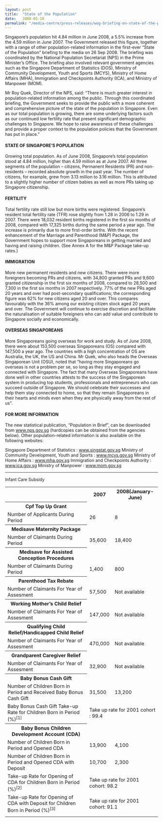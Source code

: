 ```yaml
---
layout: post
title:  "State of the Population"
date:   2008-05-10
permalink: "/media-centre/press-releases/wog-briefing-on-state-of-the-population-1"
---
```


Singapore’s population hit 4.84 million in June 2008, a 5.5% increase from the 4.59 million in June 2007. The Government released this figure, together with a range of other population-related information in the first-ever “State of the Population” briefing to the media on 26 Sep 2008. The briefing was coordinated by the National Population Secretariat (NPS) in the Prime Minister’s Office. The briefing also involved relevant government agencies such as the Singapore Department of Statistics (DOS), Ministry of Community Development, Youth and Sports (MCYS), Ministry of Home Affairs (MHA), Immigration and Checkpoints Authority (ICA), and Ministry of Manpower (MOM).

Mr Roy Quek, Director of the NPS, said: “There is much greater interest in population-related information among the public. Through this coordinated briefing, the Government seeks to provide the public with a more coherent and comprehensive picture of the state of the population in Singapore. Even as our total population is growing, there are some underlying factors such as our continued low fertility rate that present significant demographic challenges to Singapore. We hope to raise awareness of these challenges and provide a proper context to the population policies that the Government has put in place.”

#### **STATE OF SINGAPORE’S POPULATION**

Growing total population. As of June 2008, Singapore’s total population stood at 4.84 million, higher than 4.59 million as at June 2007. All three segments of the population – citizens, Permanent Residents (PR) and non-residents – recorded absolute growth in the past year. The number of citizens, for example, grew from 3.13 million to 3.16 million. This is attributed to a slightly higher number of citizen babies as well as more PRs taking up Singapore citizenship.

#### **FERTILITY**

Total fertility rate still low but more births were registered. Singapore’s resident total fertility rate (TFR) rose slightly from 1.28 in 2006 to 1.29 in 2007. There were 18,032 resident births registered in the first six months of 2008, compared with 17,325 births during the same period a year ago. The increase is primarily due to more first-order births. With the recent enhancement of the Marriage and Parenthood (M&P) Package, the Government hopes to support more Singaporeans in getting married and having and raising children. (See Annex A for the M&P Package take-up rates.)

#### **IMMIGRATION**

More new permanent residents and new citizens. There were more foreigners becoming PRs and citizens, with 34,800 granted PRs and 9,600 granted citizenship in the first six months of 2008, compared to 28,500 and 7,300 in the first six months in 2007 respectively. 77% of the new PRs aged 20 years and over had post-secondary qualifications; the corresponding figure was 62% for new citizens aged 20 and over. This compares favourably with the 36% among our existing citizen stock aged 20 years and over. The Government will continue to exercise discretion and facilitate the naturalisation of suitable foreigners who can add value and contribute to Singapore socially and economically.

#### **OVERSEAS SINGAPOREANS**

More Singaporeans going overseas for work and study. As of June 2008, there were about 153,500 overseas Singaporeans (OS) compared with 147,500 a year ago. The countries with a high concentration of OS are Australia, the UK, the US and China. Mr Quek, who also heads the Overseas Singaporean Unit (OSU), noted that “having more Singaporeans go overseas is not a problem per se, so long as they stay engaged and connected with Singapore. The fact that many Overseas Singaporeans have done well in other countries attests to the success of the Singaporean system in producing top students, professionals and entrepreneurs who can succeed outside of Singapore. We should celebrate their successes and help them stay connected to home, so that they remain Singaporeans in their hearts and minds even when they are physically away from the rest of us”.

#### **FOR MORE INFORMATION**

The new statistical publication, “Population in Brief”, can be downloaded from www.nps.gov.sg (hardcopies can be obtained from the agencies below). Other population-related information is also available on the following websites:

Singapore Department of Statistics : www.singstat.gov.sg
Ministry of Community Development, Youth and Sports : www.mcys.gov.sg 
Ministry of Home Affairs : www.mha.gov.sg 
Immigration and Checkpoints Authority : www.ica.gov.sg
Ministry of Manpower : www.mom.gov.sg

---
<table class="table-h">  <tr>    <th> </th>    <th>2007</th> <th>2008(January-June)</th> </tr>  
<tr>    <th> Cpf Top Up Grant </th>    <td> </td> <td> </td> </tr>    
<tr>    <td> Number of Applicants During Period</td> <td>26</td> <td>8 </td> </tr>
<tr>    <th> Medisave Maternity Package </th>    <td> </td> <td> </td> </tr>  
<tr>    <td> Number of Claimants During Period</td> <td>35,600</td> <td>18,400</td> </tr>
<tr>    <th> Medisave for Assisted Conception Procedures</th>    <td> </td> <td> </td> </tr> 
<tr>    <td> Number of Claimants During Period</td> <td>1,400</td> <td>800</td> </tr>
<tr>    <th> Parenthood Tax Rebate</th>    <td> </td> <td> </td> </tr>
<tr>    <td> Number of Claimants For Year of Assesment</td> <td>57,500</td> <td>Not available</td> </tr>
<tr>    <th> Working Mother’s Child Relief</th>    <td> </td> <td> </td> </tr>
<tr>    <td> Number of Claimants For Year of Assesment</td> <td>147,000</td> <td>Not available</td> </tr>
<tr>    <th> Qualifying Child Relief/Handicapped Child Relief</th>    <td> </td> <td> </td> </tr>  
<tr>    <td> Number of Claimants For Year of Assesment</td> <td>470,000</td> <td>Not available</td> </tr>
<tr>    <th> Grandparent Caregiver Relief</th>    <td> </td> <td> </td> </tr>  
<tr>    <td> Number of Claimants For Year of Assesment</td> <td>32,900</td> <td>Not available</td> </tr>
<tr>    <th> Baby Bonus Cash Gift</th>    <td> </td> <td> </td> </tr>  
<tr>    <td> Number of Children Born in Period and Received Baby Bonus Cash Gift</td> <td>31,500</td> <td>13,200</td> </tr>
<tr>    <td> Baby Bonus Cash Gift Take-up Rate for Children Born in Period (%)<sup>[1]</sup></td> <td colspan="2">Take up rate for 2001 cohort : 99.4</td>  </tr> 
<tr>    <th> Baby Bonus Children Development Account (CDA)</th>    <td> </td> <td> </td> </tr>
<tr>    <td> Number of Children Born in Period and Opened CDA</td> <td>13,900</td> <td>4,100</td> </tr>
<tr>    <td>Number of Children Born in Period and Opened CDA with Deposit</td> <td>10,700</td> <td>2,300</td> </tr>  
<tr>    <td> Take-up Rate for Opening of CDA for Children Born in Period (%)<sup>[2]</sup></td> <td colspan="2">Take up rate for 2001 cohort: 98.2</td>  </tr>  
<tr>    <td> Take-up Rate for Opening of CDA with Deposit for Children Born in Period (%)<sup>[3]</sup></td> <td colspan="2">Take up rate for 2001 cohort: 91.1</td>  </tr>
Infant Care Subsidy</th>    <td> </td> <td> </td> </tr>

</table>

